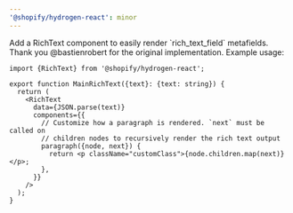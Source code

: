 ```yaml
---
'@shopify/hydrogen-react': minor
---
```


Add a RichText component to easily render \`rich_text_field\` metafields. Thank you @bastienrobert for the original implementation. Example usage:

```tsx
import {RichText} from '@shopify/hydrogen-react';

export function MainRichText({text}: {text: string}) {
  return (
    <RichText
      data={JSON.parse(text)}
      components={{
        // Customize how a paragraph is rendered. `next` must be called on
        // children nodes to recursively render the rich text output
        paragraph({node, next}) {
          return <p className="customClass">{node.children.map(next)}</p>;
        },
      }}
    />
  );
}
```
